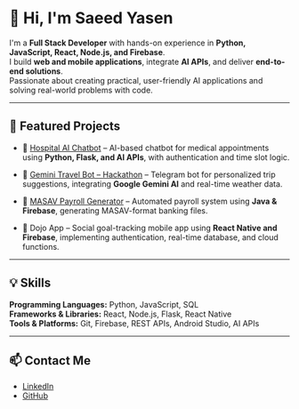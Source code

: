 # 👋 Hi, I'm Saeed Yasen

I'm a **Full Stack Developer** with hands-on experience in **Python, JavaScript, React, Node.js, and Firebase**.  
I build **web and mobile applications**, integrate **AI APIs**, and deliver **end-to-end solutions**.  
Passionate about creating practical, user-friendly AI applications and solving real-world problems with code.

---

## 🚀 Featured Projects

- 🏥 [Hospital AI Chatbot](https://github.com/SaeedYasen/-Hospital-Appointment-Chatbot-Python-Flask-scheduling-logic-load-testing) – AI-based chatbot for medical appointments using **Python, Flask, and AI APIs**, with authentication and time slot logic.

- 🌄 [Gemini Travel Bot – Hackathon](https://github.com/SaeedYasen/Travel_Bot) – Telegram bot for personalized trip suggestions, integrating **Google Gemini AI** and real-time weather data.

- 💼 [MASAV Payroll Generator](https://github.com/SaeedYasen/MASAV-Payroll-System) – Automated payroll system using **Java & Firebase**, generating MASAV-format banking files.

- 📱 Dojo App – Social goal-tracking mobile app using **React Native and Firebase**, implementing authentication, real-time database, and cloud functions.

---

## 💡 Skills

**Programming Languages:** Python, JavaScript, SQL  
**Frameworks & Libraries:** React, Node.js, Flask, React Native  
**Tools & Platforms:** Git, Firebase, REST APIs, Android Studio, AI APIs  

---

## 📫 Contact Me

- [LinkedIn](https://www.linkedin.com/in/saeed-yasen/)  
- [GitHub](https://github.com/SaeedYasen)
